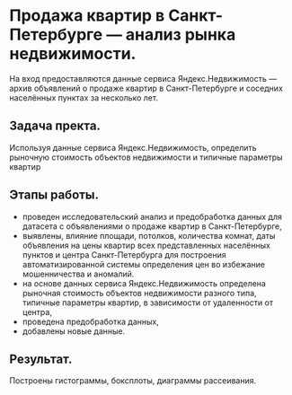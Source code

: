 # Продажа квартир в Санкт-Петербурге — анализ рынка недвижимости.

На вход предоставляются данные сервиса Яндекс.Недвижимость — архив объявлений о продаже квартир в Санкт-Петербурге и соседних населённых пунктах за несколько лет. 

## Задача пректа.
Используя данные сервиса Яндекс.Недвижимость, определить рыночную стоимость объектов недвижимости и типичные параметры квартир

## Этапы работы.
- проведен исследовательский анализ и предобработка данных для датасета с объявлениями о продаже квартир в Санкт-Петербурге,
- выявлены, влияние площади, потолков, количества комнат, даты объявления на цены квартир всех представленных населённых пунктов и центра Санкт-Петербурга для построения автоматизированной системы определения цен во избежание мошенничества и аномалий.
- на основе данных сервиса Яндекс.Недвижимость определена рыночная стоимость объектов недвижимости разного типа, типичные параметры квартир, в зависимости от
удаленности от центра,
- проведена предобработка данных,
- добавлены новые данные.

## Результат.
Построены гистограммы, боксплоты, диаграммы рассеивания.
